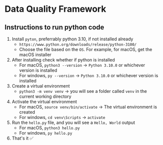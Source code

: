 # Data Quality Framework

## Instructions to run python code
1. Install `pyton`, preferrably python 3.10, if not installed already
    - `https://www.python.org/downloads/release/python-3100/`
    - Choose the file based on the `OS`. For example, for macOS, get the macOS installer
2. After installing check whether if python is installed
    - For macOS, `python3 --version` -> `Python 3.10.0` or whichever version is installed
    - For windows, `py --version` -> `Python 3.10.0` or whichever version is installed
3. Create a virtual environment  
    - `python3 -m venv venv` -> you will see a folder called `venv` in the current working directory
4. Activate the virtual environment
    - For macOS, `source venv/bin/activate` -> The virtual environment is created
    - For windows, `cd venv\Scripts` -> `activate`
5. Run the `hello.py` file, and you will see a `Hello, World` output
    - For macOS, `python3 hello.py`
    - For windows, `py hello.py` 
6. That's it ✅

